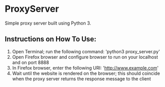 # ProxyServer
Simple proxy server built using Python 3.

## Instructions on How To Use:
1. Open Terminal; run the following command: 'python3 proxy_server.py'
2. Open Firefox browser and configure browser to run on your localhost and on port 8888
3. In Firefox browser, enter the following URI: 'http://www.example.com'
4. Wait until the website is rendered on the browser; this should coincide when the proxy server returns the response message to the client

